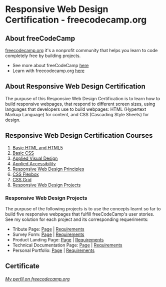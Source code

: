 # Responsive Web Design Certification - freecodecamp.org

## About freeCodeCamp
[freecodecamp.org](https://www.freecodecamp.org/ "Learn to code — for free") it's a nonprofit community that helps you learn to code completely free by building projects.
* See more about freeCodeCamp [here](https://www.freecodecamp.org/news/about/ "About freeCodeCamp - Frequently Asked Questions")
* Learn with freecodecamp.org [here](https://www.freecodecamp.org/learn/ "Happy coding!")

## About Responsive Web Design Certification
The purpuse of this Responsive Web Design Certification is to learn how to build responsive webpages, that respond to different screen sizes, using languages that developers use to build webpages: HTML (Hypertext Markup Language) for content, and CSS (Cascading Style Sheets) for design.

## Responsive Web Design Certification Courses 
1. [Basic HTML and HTML5](https://www.freecodecamp.org/learn/responsive-web-design#basic-html-and-html5 "Basic HTML and HTML5")
2. [Basic CSS](https://www.freecodecamp.org/learn/responsive-web-design#basic-css "Basic CSS")
3. [Applied Visual Design](https://www.freecodecamp.org/learn/responsive-web-design#applied-visual-design "Applied Visual Design")
4. [Applied Accessibility](https://www.freecodecamp.org/learn/responsive-web-design#applied-accessibility "Applied Accessibility")
5. [Responsive Web Design Principles](https://www.freecodecamp.org/learn/responsive-web-design#responsive-web-design-principles "Responsive Web Design Principles")
6. [CSS Flexbox](https://www.freecodecamp.org/learn/responsive-web-design#css-flexbox "CSS Flexbox")
7. [CSS Grid](https://www.freecodecamp.org/learn/responsive-web-design#css-grid "CSS Grid")
8. [Responsive Web Design Projects](https://www.freecodecamp.org/learn/responsive-web-design#responsive-web-design-projects "Responsive Web Design Projects")

### Responsive Web Design Projects
The purpuse of the following projects is to use the concepts learnt so far to build five responsive webpages that fulfill freeCodeCamp's user stories.  
See my solution for each project and its corresponding requeriments:

* Tribute Page: [Page](#) | [Requirements](https://www.freecodecamp.org/learn/responsive-web-design/responsive-web-design-projects/build-a-tribute-page "Build a Tribute Page")
* Survey Form: [Page](#) | [Requirements](https://www.freecodecamp.org/learn/responsive-web-design/responsive-web-design-projects/build-a-survey-form "Build a Survey Form")
* Product Landing Page: [Page](#) | [Requirements](https://www.freecodecamp.org/learn/responsive-web-design/responsive-web-design-projects/build-a-product-landing-page "Build a Product Landing Page")
* Technical Documentation Page: [Page](#) | [Requirements](https://www.freecodecamp.org/learn/responsive-web-design/responsive-web-design-projects/build-a-technical-documentation-page "Build a Technical Documentation Page")
* Personal Portfolio: [Page](#) | [Requirements](https://www.freecodecamp.org/learn/responsive-web-design/responsive-web-design-projects/build-a-personal-portfolio-webpage "Build a Personal Portfolio Webpage")


## Certificate 
###### [My perfil on freecodecamp.org](https://www.freecodecamp.org/myllah)
<!-- ![Certificado](http://?????? "Certificado") -->
